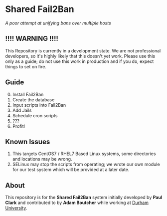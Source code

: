 # Shared Fail2Ban
*A poor attempt at unifying bans over multiple hosts*

## !!!! WARNING !!!! ##
This Repository is currently in a development state.
We are not professional developers, so it's highly likely that this doesn't yet work.
Please use this only as a guide; do not use this work in production and if you do, expect things to set on fire.

## Guide ##
0. Install Fail2Ban
1. Create the database
2. Input scripts into Fail2Ban
3. Add Jails
4. Schedule cron scripts
5. ???
6. Profit!

## Known Issues ##
1. This targets CentOS7 / RHEL7 Based Linux systems, some directories and locations may be wrong.
2. SELinux may stop the scripts from operating; we wrote our own module for our test system which will be provided at a later date.

## About ##
This repository is for the **Shared Fail2Ban** system initially developed by **Paul Clark** and contributed to by **Adam Boutcher** while working at [Durham University](https://www.dur.ac.uk).
